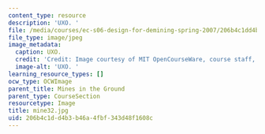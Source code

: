 ```yaml
---
content_type: resource
description: 'UXO. '
file: /media/courses/ec-s06-design-for-demining-spring-2007/206b4c1dd4b3b46a4fbf343d48f1608c_mine32.jpg
file_type: image/jpeg
image_metadata:
  caption: UXO.
  credit: 'Credit: Image courtesy of MIT OpenCourseWare, course staff, and students.'
  image-alt: 'UXO. '
learning_resource_types: []
ocw_type: OCWImage
parent_title: Mines in the Ground
parent_type: CourseSection
resourcetype: Image
title: mine32.jpg
uid: 206b4c1d-d4b3-b46a-4fbf-343d48f1608c
---
```

